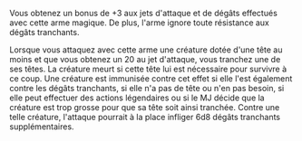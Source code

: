 Vous obtenez un bonus de +3 aux jets d'attaque et de dégâts effectués avec cette arme magique. De plus, l'arme ignore toute résistance aux dégâts tranchants.

Lorsque vous attaquez avec cette arme une créature dotée d'une tête au moins et que vous obtenez un 20 au jet d'attaque, vous tranchez une de ses têtes. La créature meurt si cette tête lui est nécessaire pour survivre à ce coup. Une créature est immunisée contre cet effet si elle l'est également contre les dégâts tranchants, si elle n'a pas de tête ou n'en pas besoin, si elle peut effectuer des actions légendaires ou si le MJ décide que la créature est trop grosse pour que sa tête soit ainsi tranchée. Contre une telle créature, l'attaque pourrait à la place infliger 6d8 dégâts tranchants supplémentaires.
